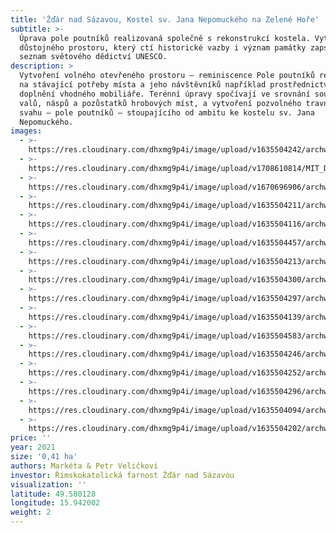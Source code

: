 ```yaml
---
title: 'Žďár nad Sázavou, Kostel sv. Jana Nepomuckého na Zelené Hoře'
subtitle: >-
  Úprava pole poutníků realizovaná společně s rekonstrukcí kostela. Vytvoření
  důstojného prostoru, který ctí historické vazby i význam památky zapsané na
  seznam světového dědictví UNESCO.
description: >
  Vytvoření volného otevřeného prostoru – reminiscence Pole poutníků reagující
  na stávající potřeby místa a jeho návštěvníků například prostřednictvím
  doplnění vhodného mobiliáře. Terénní úpravy spočívají ve srovnání současných
  valů, náspů a pozůstatků hrobových míst, a vytvoření pozvolného travnatého
  svahu – pole poutníků – stoupajícího od ambitu ke kostelu sv. Jana
  Nepomuckého.
images:
  - >-
    https://res.cloudinary.com/dhxmg9p4i/image/upload/v1635504242/archweb/DSCF4304_4_bxy7ja.jpg
  - >-
    https://res.cloudinary.com/dhxmg9p4i/image/upload/v1708610814/MIT_DayNight_06_Night_Final_arkula.jpg
  - >-
    https://res.cloudinary.com/dhxmg9p4i/image/upload/v1670696906/archweb/DSCF8296_aze8vg.jpg
  - >-
    https://res.cloudinary.com/dhxmg9p4i/image/upload/v1635504211/archweb/DSCF4310_jsgyb8.jpg
  - >-
    https://res.cloudinary.com/dhxmg9p4i/image/upload/v1635504116/archweb/DSCF4237_ngjwir.jpg
  - >-
    https://res.cloudinary.com/dhxmg9p4i/image/upload/v1635504457/archweb/DSCF4263_hd8nto.jpg
  - >-
    https://res.cloudinary.com/dhxmg9p4i/image/upload/v1635504213/archweb/DSCF4308_wvucsc.jpg
  - >-
    https://res.cloudinary.com/dhxmg9p4i/image/upload/v1635504300/archweb/DSCF4276_mujexr.jpg
  - >-
    https://res.cloudinary.com/dhxmg9p4i/image/upload/v1635504297/archweb/DSCF4282_asiuuh.jpg
  - >-
    https://res.cloudinary.com/dhxmg9p4i/image/upload/v1635504139/archweb/DSCF4240_whn06q.jpg
  - >-
    https://res.cloudinary.com/dhxmg9p4i/image/upload/v1635504583/archweb/DSCF4333_p7uvkp.jpg
  - >-
    https://res.cloudinary.com/dhxmg9p4i/image/upload/v1635504246/archweb/DSCF4292_jhon2w.jpg
  - >-
    https://res.cloudinary.com/dhxmg9p4i/image/upload/v1635504252/archweb/DSCF4297_pyuejq.jpg
  - >-
    https://res.cloudinary.com/dhxmg9p4i/image/upload/v1635504296/archweb/DSCF4245_i8mx2m.jpg
  - >-
    https://res.cloudinary.com/dhxmg9p4i/image/upload/v1635504094/archweb/DSCF4232_njyzik.jpg
  - >-
    https://res.cloudinary.com/dhxmg9p4i/image/upload/v1635504202/archweb/DSCF4309_pjvyn1.jpg
price: ''
year: 2021
size: '0,41 ha'
authors: Markéta & Petr Veličkovi
investor: Římskokatolická farnost Žďár nad Sázavou
visualization: ''
latitude: 49.580128
longitude: 15.942002
weight: 2
---
```


